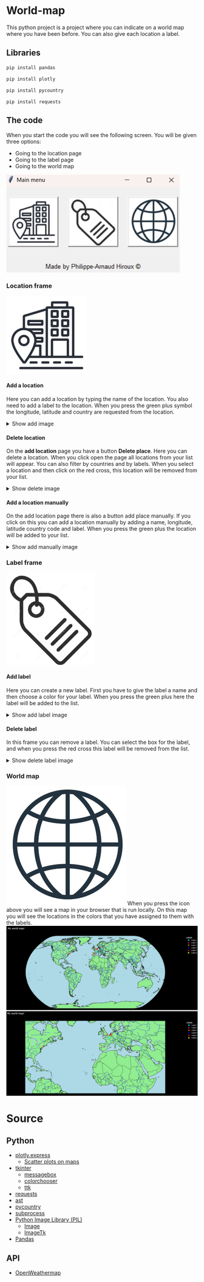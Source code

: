 # World-map
This python project is a project where you can indicate on a world map where you have been before. You can also give each location a label.

## Libraries
```
pip install pandas
```
```
pip install plotly
```
```
pip install pycountry
```
```
pip install requests
```

## The code
When you start the code you will see the following screen. You will be given three options:
* Going to the location page
* Going to the label page
* Going to the world map

![main](image/readme/main.jpg)
### Location frame
![Location frame](image/City.jpg)

#### Add a location
Here you can add a location by typing the name of the location. You also need to add a label to the location. When you press the green plus symbol the longitude, latitude and country are requested from the location.
<details>
  <summary>Show add image</summary>
    <img src="image/readme/add_city.jpg" alt="Add image" />
</details>

#### Delete location
On the **add location** page you have a button **Delete place**. Here you can delete a location. When you click open the page all locations from your list will appear. You can also filter by countries and by labels. When you select a location and then click on the red cross, this location will be removed from your list.
<details>
  <summary>Show delete image</summary>
    <img src="image/readme/del_city.jpg" alt="Delete image" />
</details>

#### Add a location manually
On the add location page there is also a button add place manually. If you click on this you can add a location manually by adding a name, longitude, latitude country code and label. When you press the green plus the location will be added to your list.
<details>
  <summary>Show add manually image</summary>
    <img src="image/readme/add_city_manual.jpg" alt="Add manually image" />
</details>

### Label frame
![Label frame](image/Label.jpg)

#### Add label
Here you can create a new label. First you have to give the label a name and then choose a color for your label. When you press the green plus here the label will be added to the list.
<details>
  <summary>Show add label image</summary>
    <img src="image/readme/add_label.jpg" alt="Add label image" />
</details>

#### Delete label
In this frame you can remove a label. You can select the box for the label, and when you press the red cross this label will be removed from the list.
<details>
  <summary>Show delete label image</summary>
    <img src="image/readme/del_label.jpg" alt="Delete label image" />
</details>

### World map
![World map label](image/Map.jpg)
When you press the icon above you will see a map in your browser that is run locally. On this map you will see the locations in the colors that you have assigned to them with the labels.
![World map](image/readme/world_map.jpg)
![world map 2](image/readme/world_map_2.jpg)

# Source
## Python
* [plotly.express](https://plotly.com/python/plotly-express/)
    * [Scatter plots on maps](https://plotly.com/python/scatter-plots-on-maps/)
* [tkinter](https://docs.python.org/3/library/tkinter.html)
    * [messagebox](https://docs.python.org/3/library/tkinter.messagebox.html#module-tkinter.messagebox)
    * [colorchooser](https://docs.python.org/3/library/tkinter.colorchooser.html#module-tkinter.colorchooser)
    * [ttk](https://docs.python.org/3/library/tkinter.ttk.html#module-tkinter.ttk)
* [requests](https://www.w3schools.com/python/module_requests.asp)
* [ast](https://docs.python.org/3/library/ast.html)
* [pycountry](https://pypi.org/project/pycountry/)
* [subprocess](https://docs.python.org/3/library/subprocess.html)
* [Python Image Library (PIL)](https://pillow.readthedocs.io/en/stable/)
    * [Image](https://pillow.readthedocs.io/en/stable/reference/Image.html)
    * [ImageTk](https://pillow.readthedocs.io/en/stable/reference/ImageTk.html)
* [Pandas](https://www.w3schools.com/python/pandas/default.asp)

## API
* [OpenWeathermap](https://openweathermap.org/api/geocoding-api)